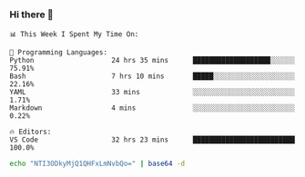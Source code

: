 ### Hi there 👋

<!--START_SECTION:waka-->
```text
📊 This Week I Spent My Time On: 

💬 Programming Languages: 
Python                   24 hrs 35 mins      ███████████████████░░░░░░   75.91% 
Bash                     7 hrs 10 mins       █████░░░░░░░░░░░░░░░░░░░░   22.16% 
YAML                     33 mins             ░░░░░░░░░░░░░░░░░░░░░░░░░   1.71% 
Markdown                 4 mins              ░░░░░░░░░░░░░░░░░░░░░░░░░   0.22%

🔥 Editors: 
VS Code                  32 hrs 23 mins      █████████████████████████   100.0%
```


<!--END_SECTION:waka-->

```bash
echo "NTI3ODkyMjQ1QHFxLmNvbQo=" | base64 -d
```
